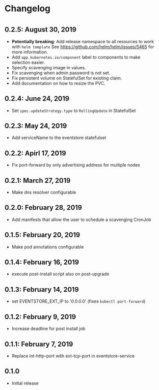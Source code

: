 # Changelog 
# 
## 0.2.5: August 30, 2019
- __Potentially breaking__: Add release namespace to all resources to work with `helm template`
See https://github.com/helm/helm/issues/5465 for more information.
- Add `app.kubernetes.io/component` label to components to make
selection easier.
- Specify scavenging image in values.
- Fix scavenging when admin password is not set.
- Fix persistent volume on StatefulSet for existing claim.
- Add documentation on how to resize the PVC.

## 0.2.4: June 24, 2019
- Set `spec.updateStrategy.type` to `RollingUpdate` in StatefulSet

## 0.2.3: May 24, 2019
- Add serviceName to the eventstore statefulset
 
## 0.2.2: Apirl 17, 2019
- Fix port-forward by only advertising address for multiple nodes

## 0.2.1: March 27, 2019
- Make dns resolver configurable
 
## 0.2.0: February 28, 2019
- Add manifests that allow the user to schedule a scavenging CronJob

## 0.1.5: February 20, 2019
- Make pod annotations configurable

## 0.1.4: February 16, 2019
- execute post-install script also on post-upgrade
 
## 0.1.3: February 14, 2019
- set EVENTSTORE_EXT_IP to '0.0.0.0' (fixes `kubectl port-forward`)

## 0.1.2: February 9, 2019
- Increase deadline for post install job

## 0.1.1: February 7, 2019
- Replace int-http-port with ext-tcp-port in eventstore-service

## 0.1.0
- Initial release
